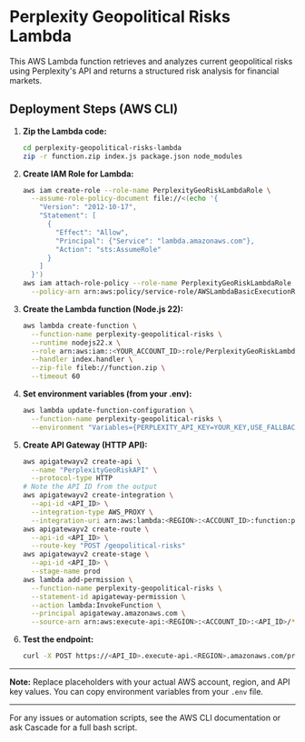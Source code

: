 # Perplexity Geopolitical Risks Lambda

This AWS Lambda function retrieves and analyzes current geopolitical risks using Perplexity's API and returns a structured risk analysis for financial markets.

## Deployment Steps (AWS CLI)

1. **Zip the Lambda code:**
   ```bash
   cd perplexity-geopolitical-risks-lambda
   zip -r function.zip index.js package.json node_modules
   ```

2. **Create IAM Role for Lambda:**
   ```bash
   aws iam create-role --role-name PerplexityGeoRiskLambdaRole \
     --assume-role-policy-document file://<(echo '{
       "Version": "2012-10-17",
       "Statement": [
         {
           "Effect": "Allow",
           "Principal": {"Service": "lambda.amazonaws.com"},
           "Action": "sts:AssumeRole"
         }
       ]
     }')
   aws iam attach-role-policy --role-name PerplexityGeoRiskLambdaRole \
     --policy-arn arn:aws:policy/service-role/AWSLambdaBasicExecutionRole
   ```

3. **Create the Lambda function (Node.js 22):**
   ```bash
   aws lambda create-function \
     --function-name perplexity-geopolitical-risks \
     --runtime nodejs22.x \
     --role arn:aws:iam::<YOUR_ACCOUNT_ID>:role/PerplexityGeoRiskLambdaRole \
     --handler index.handler \
     --zip-file fileb://function.zip \
     --timeout 60
   ```

4. **Set environment variables (from your .env):**
   ```bash
   aws lambda update-function-configuration \
     --function-name perplexity-geopolitical-risks \
     --environment "Variables={PERPLEXITY_API_KEY=YOUR_KEY,USE_FALLBACK=false}"
   ```

5. **Create API Gateway (HTTP API):**
   ```bash
   aws apigatewayv2 create-api \
     --name "PerplexityGeoRiskAPI" \
     --protocol-type HTTP
   # Note the API ID from the output
   aws apigatewayv2 create-integration \
     --api-id <API_ID> \
     --integration-type AWS_PROXY \
     --integration-uri arn:aws:lambda:<REGION>:<ACCOUNT_ID>:function:perplexity-geopolitical-risks
   aws apigatewayv2 create-route \
     --api-id <API_ID> \
     --route-key "POST /geopolitical-risks"
   aws apigatewayv2 create-stage \
     --api-id <API_ID> \
     --stage-name prod
   aws lambda add-permission \
     --function-name perplexity-geopolitical-risks \
     --statement-id apigateway-permission \
     --action lambda:InvokeFunction \
     --principal apigateway.amazonaws.com \
     --source-arn arn:aws:execute-api:<REGION>:<ACCOUNT_ID>:<API_ID>/*/*/geopolitical-risks
   ```

6. **Test the endpoint:**
   ```bash
   curl -X POST https://<API_ID>.execute-api.<REGION>.amazonaws.com/prod/geopolitical-risks
   ```

---

**Note:** Replace placeholders with your actual AWS account, region, and API key values. You can copy environment variables from your `.env` file.

---

For any issues or automation scripts, see the AWS CLI documentation or ask Cascade for a full bash script.

